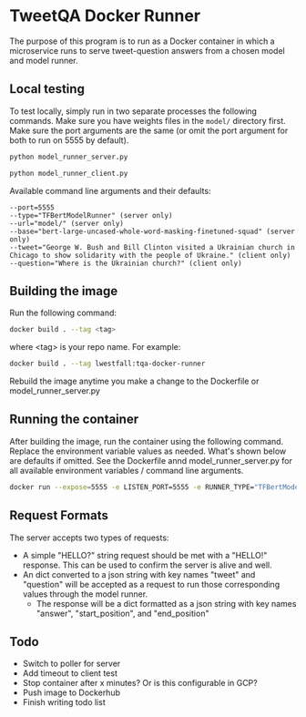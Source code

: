 # TweetQA Docker Runner

The purpose of this program is to run as a Docker container in which a microservice runs to serve tweet-question answers from a chosen model and model runner.

## Local testing

To test locally, simply run in two separate processes the following commands. Make sure you have weights files in the `model/` directory first. Make sure the port arguments are the same (or omit the port argument for both to run on 5555 by default).

```bash
python model_runner_server.py
```

```bash
python model_runner_client.py
```

Available command line arguments and their defaults:

```
--port=5555
--type="TFBertModelRunner" (server only)
--url="model/" (server only)
--base="bert-large-uncased-whole-word-masking-finetuned-squad" (server only)
--tweet="George W. Bush and Bill Clinton visited a Ukrainian church in Chicago to show solidarity with the people of Ukraine." (client only)
--question="Where is the Ukrainian church?" (client only)
```

## Building the image

Run the following command:

```bash
docker build . --tag <tag>
```

where \<tag\> is your repo name. For example:

```bash
docker build . --tag lwestfall:tqa-docker-runner
```

Rebuild the image anytime you make a change to the Dockerfile or model_runner_server.py

## Running the container

After building the image, run the container using the following command. Replace the environment variable values as needed. What's shown below are defaults if omitted. See the Dockerfile annd model_runner_server.py for all available environment variables / command line arguments.

```bash
docker run --expose=5555 -e LISTEN_PORT=5555 -e RUNNER_TYPE="TFBertModelRunner" -e MODEL_URL="model/" -e BASE="bert-large-uncased-whole-word-masking-finetuned-squad" -e MODEL_URL="model/" <tag>
```

## Request Formats

The server accepts two types of requests:

- A simple "HELLO?" string request should be met with a "HELLO!" response. This can be used to confirm the server is alive and well.
- An dict converted to a json string with key names "tweet" and "question" will be accepted as a request to run those corresponding values through the model runner.
  - The response will be a dict formatted as a json string with key names "answer", "start_position", and "end_position"

## Todo

- Switch to poller for server
- Add timeout to client test
- Stop container after x minutes? Or is this configurable in GCP?
- Push image to Dockerhub
- Finish writing todo list
